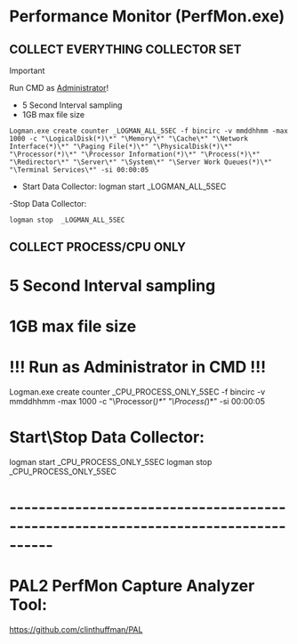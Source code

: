 # Performance Monitor (PerfMon.exe)

## COLLECT EVERYTHING COLLECTOR SET
> [!IMPORTANT]
> Run CMD as <ins>Administrator</ins>!

- 5 Second Interval sampling
- 1GB max file size

```
Logman.exe create counter _LOGMAN_ALL_5SEC -f bincirc -v mmddhhmm -max 1000 -c "\LogicalDisk(*)\*" "\Memory\*" "\Cache\*" "\Network Interface(*)\*" "\Paging File(*)\*" "\PhysicalDisk(*)\*" "\Processor(*)\*" "\Processor Information(*)\*" "\Process(*)\*" "\Redirector\*" "\Server\*" "\System\*" "\Server Work Queues(*)\*" "\Terminal Services\*" -si 00:00:05 
```
- Start Data Collector: 
logman start _LOGMAN_ALL_5SEC

-Stop Data Collector:
```
logman stop  _LOGMAN_ALL_5SEC
```

## COLLECT PROCESS/CPU ONLY
# 5 Second Interval sampling
# 1GB max file size
# !!! Run as Administrator in CMD !!!
Logman.exe create counter _CPU_PROCESS_ONLY_5SEC -f bincirc -v mmddhhmm -max 1000 -c "\Processor(*)\*" "\Process(*)\*" -si 00:00:05 

# Start\Stop Data Collector: 
logman start _CPU_PROCESS_ONLY_5SEC
logman stop  _CPU_PROCESS_ONLY_5SEC


# ----------------------------------------------------------------------------------
# PAL2 PerfMon Capture Analyzer Tool: 
https://github.com/clinthuffman/PAL 

